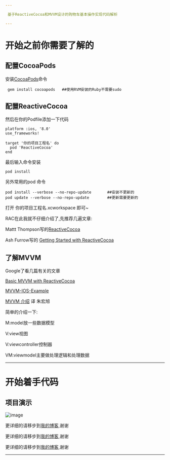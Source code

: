 ```yaml
---

 基于ReactiveCocoa和MVVM设计的购物车基本操作实现代码解析

--- 
```

# 开始之前你需要了解的


## 配置CocoaPods
安装[CocoaPods](https://cocoapods.org/)命令

	 gem install cocoapods   ##使用RVM安装的Ruby不需要sudo

## 配置ReactiveCocoa
然后在你的Podfile添加一下代码
		
	platform :ios, '8.0'
	use_frameworks!
	
	target '你的项目工程名' do
	  pod 'ReactiveCocoa'
	end
	
最后输入命令安装

	pod install
	
另外常用的pod 命令

	pod install --verbose --no-repo-update       ##安装不更新的
	pod update --verbose --no-repo-update        ##更新需要更新的
打开 你的项目工程名.xcworkspace 即可~

RAC在此我就不仔细介绍了,先推荐几遍文章:

 Mattt Thompson写的[Reactive​Cocoa](http://nshipster.com/reactivecocoa/)
 
 Ash Furrow写的 [Getting Started with ReactiveCocoa](http://www.teehanlax.com/blog/getting-started-with-reactivecocoa/)


## 了解MVVM
Google了看几篇有关的文章

 [Basic MVVM with ReactiveCocoa](http://cocoasamurai.blogspot.sg/2013/03/basic-mvvm-with-reactivecocoa.html)

[MVVM-IOS-Example](https://github.com/Machx/MVVM-IOS-Example)

[MVVM 介绍](https://objccn.io/issue-13-1/) 译 朱宏旭
	
简单的介绍一下:
	
M:model放一些数据模型

V:view视图

V:viewcontroller控制器

VM:viewmodel主要做处理逻辑和处理数据

---

# 开始着手代码

## 项目演示

![image](https://raw.githubusercontent.com/Josin22/JSShopCartModule/master/Source/gig1.gif)


更详细的请移步到[我的博客](),谢谢

更详细的请移步到[我的博客](),谢谢

更详细的请移步到[我的博客](),谢谢

---

